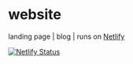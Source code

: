# website
landing page | blog | runs on [Netlify](https://Netlify.com)


[![Netlify Status](https://api.netlify.com/api/v1/badges/ba5b8895-6ec6-4e37-a6b5-0841d88fea7c/deploy-status)](https://app.netlify.com/sites/boring-meitner-0d01b8/deploys)
